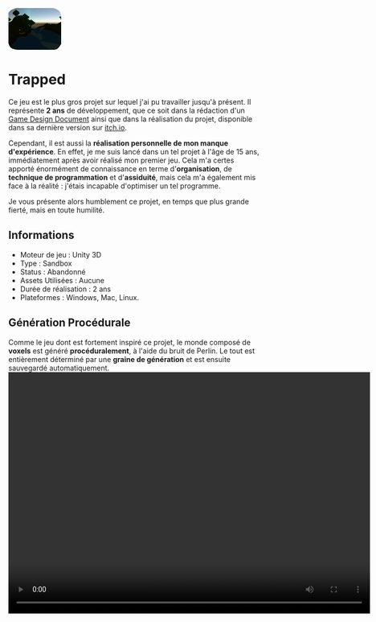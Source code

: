 [![](./Images/Trapped_Logo.png)](https://mcdown.itch.io/trapped)
# Trapped

Ce jeu est le plus gros projet sur lequel j'ai pu travailler jusqu'à présent. Il représente **2 ans** de développement, que ce soit dans la rédaction d'un [Game Design Document](https://docs.google.com/document/d/1_1KQkmH81AEaGpWc58F0cResZkfwV0hweFI6ZmrWNoI/edit?usp=sharing) ainsi que dans la réalisation du projet, disponible dans sa dernière version sur [itch.io](https://mcdown.itch.io/trapped).

Cependant, il est aussi la **réalisation personnelle de mon manque d'expérience**. En effet, je me suis lancé dans un tel projet à l'âge de 15 ans, immédiatement après avoir réalisé mon premier jeu. Cela m'a certes apporté énormément de connaissance en terme d'**organisation**, de **technique de programmation** et d'**assiduité**, mais cela m'a également mis face à la réalité : j'étais incapable d'optimiser un tel programme.

Je vous présente alors humblement ce projet, en temps que plus grande fierté, mais en toute humilité.

## Informations
- Moteur de jeu : Unity 3D
- Type : Sandbox
- Status : Abandonné
- Assets Utilisées : Aucune
- Durée de réalisation : 2 ans
- Plateformes : Windows, Mac, Linux.

## Génération Procédurale
Comme le jeu dont est fortement inspiré ce projet, le monde composé de **voxels** est généré **procéduralement**, à l'aide du bruit de Perlin. Le tout est entièrement déterminé par une **graine de génération** et est ensuite sauvegardé automatiquement.
<video width="720" height="480" controls>
  <source src="./Videos/GenerationProcedurale.mp4" type="video/mp4">
</video>
